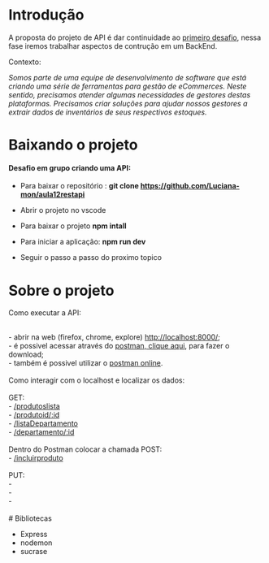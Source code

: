 # Introdução

A proposta do projeto de API é dar continuidade ao <a href="https://github.com/srtakatsumi/Gamma_Challenge">primeiro desafio</a>, nessa fase iremos trabalhar aspectos de contrução em um BackEnd.

<p> Contexto: </p>
      
 _Somos parte de uma equipe de desenvolvimento de software que está criando uma série de ferramentas para gestão de eCommerces. Neste sentido, precisamos atender algumas necessidades de gestores destas plataformas. Precisamos criar soluções para ajudar nossos gestores a extrair dados de inventários de seus respectivos estoques.</p>_ 
 

# Baixando o projeto

<h4>Desafio em grupo criando uma API:</h4> 

- Para baixar o repositório : <b>git clone  <a href="https://github.com/Luciana-mon/aula12restapi">https://github.com/Luciana-mon/aula12restapi </a> </b> <br>
- Abrir o projeto no vscode <br>
- Para baixar o projeto <b>npm intall </b> <br>

- Para iniciar a aplicação: <b>npm run dev </b> <br>

- Seguir o passo a passo do proximo topico <br>


# Sobre o projeto

<p> Como executar a API: </p> <br>
      - abrir na web (firefox, chrome, explore) <a href="http://localhost:8888/">http://localhost:8000/</a>; <br>
      - é possivel acessar através do <a href="https://www.postman.com/downloads/">postman, clique aqui</a>, para fazer o download; <br>
      - também é possivel utilizar o <a href="https://web.postman.co/home">postman online</a>.<br>
      <br>
Como interagir com o localhost e localizar os dados:<br>
<br>
 GET: <br>           
- <a href="http://localhost:8888/produtoslista"> /produtoslista</a> <br>
- <a href="http://localhost:8888/produtoid/:id">/produtoid/:id</a> <br>
- <a href="http://localhost:8888/listaDepartamento"> /listaDepartamento</a> <br>
- <a href="http://localhost:8888/departamento/:id"> /departamento/:id</a> <br>
<br>
Dentro do Postman colocar a chamada POST:<br>
- <a href="http://localhost:8888/incluirproduto"> /incluirproduto</a> <br>
<br>
PUT:<br>
- <br>
- <br>
- <br>
<br>    
# Bibliotecas

- Express <br>
- nodemon <br>
- sucrase <br>
